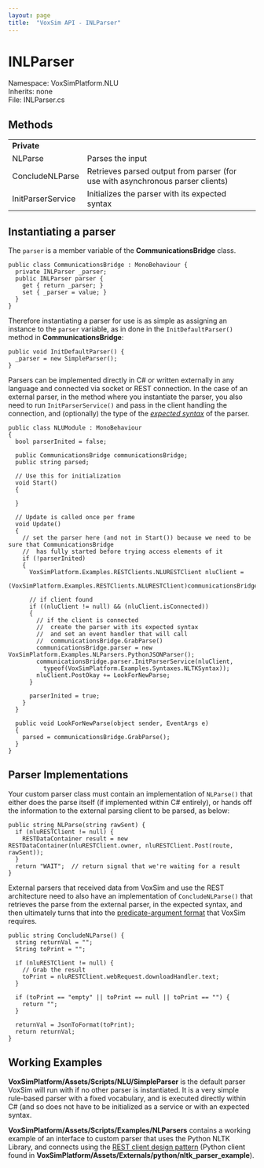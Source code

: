 ```yaml
---
layout: page
title:  "VoxSim API - INLParser"
---
```

# INLParser
Namespace: VoxSimPlatform.NLU\
Inherits: none\
File: INLParser.cs

## Methods
<table>
  <tr>
    <td><strong>Private</strong></td><td></td>
  </tr>
  <tr>
    <td>NLParse</td><td>Parses the input</td>
  </tr>
  <tr>
    <td>ConcludeNLParse</td><td>Retrieves parsed output from parser (for use with asynchronous parser clients)</td>
  </tr>
  <tr>
    <td>InitParserService</td><td>Initializes the parser with its expected syntax</td>
  </tr>
</table>

## Instantiating a parser

The `parser` is a member variable of the **CommunicationsBridge** class.

```
public class CommunicationsBridge : MonoBehaviour {
  private INLParser _parser;
  public INLParser parser {
    get { return _parser; }
    set { _parser = value; }
  }
}
```

Therefore instantiating a parser for use is as simple as assigning an instance to the `parser` variable, as in done in the `InitDefaultParser()` method in **CommunicationsBridge**:

```
public void InitDefaultParser() {
  _parser = new SimpleParser();
}
```

Parsers can be implemented directly in C# or written externally in any language and connected via socket or REST connection.  In the case of an external parser, in the method where you instantiate the parser, you also need to run `InitParserService()` and pass in the client handling the connection, and (optionally) the type of the [*expected syntax*](../../NLU/IGenericSyntax.cs) of the parser.

```
public class NLUModule : MonoBehaviour
{
  bool parserInited = false;

  public CommunicationsBridge communicationsBridge;
  public string parsed;
  
  // Use this for initialization
  void Start()
  {

  }

  // Update is called once per frame
  void Update()
  {
    // set the parser here (and not in Start()) because we need to be sure that CommunicationsBridge
    //  has fully started before trying access elements of it
    if (!parserInited)
    {
      VoxSimPlatform.Examples.RESTClients.NLURESTClient nluClient =
        (VoxSimPlatform.Examples.RESTClients.NLURESTClient)communicationsBridge.FindRESTClientByLabel("NLTK");

      // if client found
      if ((nluClient != null) && (nluClient.isConnected))
      {
        // if the client is connected
        //  create the parser with its expected syntax
        //  and set an event handler that will call
        //  communicationsBridge.GrabParse()
        communicationsBridge.parser = new VoxSimPlatform.Examples.NLParsers.PythonJSONParser();
        communicationsBridge.parser.InitParserService(nluClient,
          typeof(VoxSimPlatform.Examples.Syntaxes.NLTKSyntax));
        nluClient.PostOkay += LookForNewParse;
      }

      parserInited = true;
    }
  }

  public void LookForNewParse(object sender, EventArgs e)
  {
    parsed = communicationsBridge.GrabParse();
  }
}
```

## Parser Implementations

Your custom parser class must contain an implementation of `NLParse()` that either does the parse itself (if implemented within C# entirely), or hands off the information to the external parsing client to be parsed, as below:

```
public string NLParse(string rawSent) {
  if (nluRESTClient != null) {
    RESTDataContainer result = new RESTDataContainer(nluRESTClient.owner, nluRESTClient.Post(route, rawSent));
  }
  return "WAIT";  // return signal that we're waiting for a result
}
```

External parsers that received data from VoxSim and use the REST architecture need to also have an implementation of `ConcludeNLParse()` that retrieves the parse from the external parser, in the expected syntax, and then ultimately turns that into the [predicate-argument format](../../Core/EventManager.cs) that VoxSim requires.

```
public string ConcludeNLParse() {
  string returnVal = "";
  String toPrint = "";
  
  if (nluRESTClient != null) {
    // Grab the result
    toPrint = nluRESTClient.webRequest.downloadHandler.text;
  }

  if (toPrint == "empty" || toPrint == null || toPrint == "") {
    return "";
  }
  
  returnVal = JsonToFormat(toPrint);
  return returnVal;
}
```

## Working Examples

**VoxSimPlatform/Assets/Scripts/NLU/SimpleParser** is the default parser VoxSim will run with if no other parser is instantiated.  It is a very simple rule-based parser with a fixed vocabulary, and is executed directly within C# (and so does not have to be initialized as a service or with an expected syntax.

**VoxSimPlatform/Assets/Scripts/Examples/NLParsers** contains a working example of an interface to custom parser that uses the Python NLTK Library, and connects using the [REST client design pattern](../../Network/RestClient.cs) (Python client found in **VoxSimPlatform/Assets/Externals/python/nltk_parser_example**).

